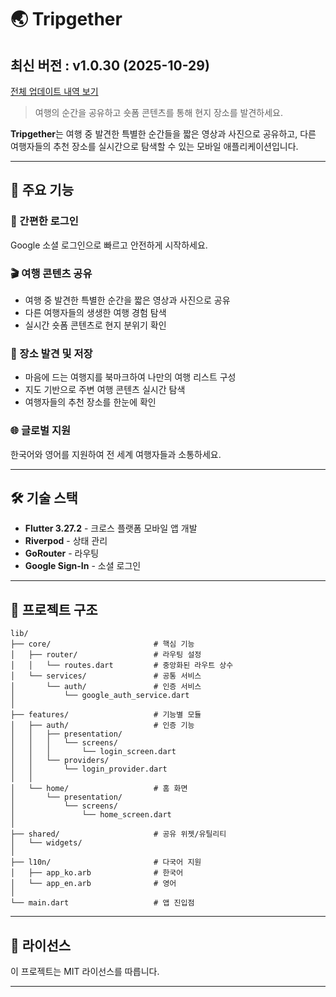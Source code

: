 # 🌏 Tripgether

<!-- 수정하지마세요 자동으로 동기화 됩니다 -->
## 최신 버전 : v1.0.30 (2025-10-29)
[전체 업데이트 내역 보기](CHANGELOG.md)

> 여행의 순간을 공유하고 숏폼 콘텐츠를 통해 현지 장소를 발견하세요.

**Tripgether**는 여행 중 발견한 특별한 순간들을 짧은 영상과 사진으로 공유하고, 다른 여행자들의 추천 장소를 실시간으로 탐색할 수 있는 모바일 애플리케이션입니다.

---

## 📱 주요 기능

### 🔐 간편한 로그인
Google 소셜 로그인으로 빠르고 안전하게 시작하세요.

### 🎬 여행 콘텐츠 공유
- 여행 중 발견한 특별한 순간을 짧은 영상과 사진으로 공유
- 다른 여행자들의 생생한 여행 경험 탐색
- 실시간 숏폼 콘텐츠로 현지 분위기 확인

### 📍 장소 발견 및 저장
- 마음에 드는 여행지를 북마크하여 나만의 여행 리스트 구성
- 지도 기반으로 주변 여행 콘텐츠 실시간 탐색
- 여행자들의 추천 장소를 한눈에 확인

### 🌐 글로벌 지원
한국어와 영어를 지원하여 전 세계 여행자들과 소통하세요.

---

## 🛠️ 기술 스택

- **Flutter 3.27.2** - 크로스 플랫폼 모바일 앱 개발
- **Riverpod** - 상태 관리
- **GoRouter** - 라우팅
- **Google Sign-In** - 소셜 로그인

---

## 📂 프로젝트 구조

```
lib/
├── core/                       # 핵심 기능
│   ├── router/                 # 라우팅 설정
│   │   └── routes.dart         # 중앙화된 라우트 상수
│   └── services/               # 공통 서비스
│       └── auth/               # 인증 서비스
│           └── google_auth_service.dart
│
├── features/                   # 기능별 모듈
│   ├── auth/                   # 인증 기능
│   │   ├── presentation/
│   │   │   └── screens/
│   │   │       └── login_screen.dart
│   │   └── providers/
│   │       └── login_provider.dart
│   │
│   └── home/                   # 홈 화면
│       └── presentation/
│           └── screens/
│               └── home_screen.dart
│
├── shared/                     # 공유 위젯/유틸리티
│   └── widgets/
│
├── l10n/                       # 다국어 지원
│   ├── app_ko.arb              # 한국어
│   └── app_en.arb              # 영어
│
└── main.dart                   # 앱 진입점
```

---

## 📝 라이선스

이 프로젝트는 MIT 라이선스를 따릅니다.

---


